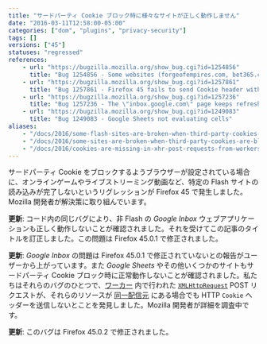 ```yaml
---
title: "サードパーティ Cookie ブロック時に様々なサイトが正しく動作しません"
date: "2016-03-11T12:58:00-05:00"
categories: ["dom", "plugins", "privacy-security"]
tags: []
versions: ["45"]
statuses: "regressed"
references:
    - url: "https://bugzilla.mozilla.org/show_bug.cgi?id=1254856"
      title: "Bug 1254856 - Some websites (forgeofempires.com, bet365.com, inbox.google.com) can't finish loading with \"Accept third-party cookies: Never\" checked"
    - url: "https://bugzilla.mozilla.org/show_bug.cgi?id=1257861"
      title: "Bug 1257861 - Firefox 45 fails to send Cookie header with XHR post requests done from a web worker when third-party cookies are blocked"
    - url: "https://bugzilla.mozilla.org/show_bug.cgi?id=1257236"
      title: "Bug 1257236 - The \"inbox.google.com\" page keeps refreshing on and on with \"Accept third-party cookies: Never\" checked"
    - url: "https://bugzilla.mozilla.org/show_bug.cgi?id=1249083"
      title: "Bug 1249083 - Google Sheets not evaluating cells"
aliases:
    - "/docs/2016/some-flash-sites-are-broken-when-third-party-cookies-are-blocked/"
    - "/docs/2016/some-sites-are-broken-when-third-party-cookies-are-blocked/"
    - "/docs/2016/cookies-are-missing-in-xhr-post-requests-from-workers-when-third-party-cookies-are-blocked/"
---
```

サードパーティ Cookie をブロックするようブラウザーが設定されている場合に、オンラインゲームやライブストリーミング動画など、特定の Flash サイトの読み込みが完了しないというリグレッションが Firefox 45 で発生しました。Mozilla 開発者が解決策に取り組んでいます。

**更新**: コード内の同じバグにより、非 Flash の *Google Inbox* ウェブアプリケーションも正しく動作しないことが確認されました。それを受けてこの記事のタイトルを訂正しました。この問題は Firefox 45.0.1 で修正されました。

**更新**: *Google Inbox* の問題は Firefox 45.0.1 で修正されていないとの報告がユーザーから上がっています。また *Google Sheets* やその他いくつかのサイトもサードパーティ Cookie ブロック時に正常動作しないことが確認されました。私たちはそれらのバグのひとつで、[ワーカー](https://developer.mozilla.org/ja/docs/Web/API/Web_Workers_API/Using_web_workers) 内で行われた [`XMLHttpRequest`](https://developer.mozilla.org/ja/docs/Web/API/XMLHttpRequest) POST リクエストが、それらのリソースが [同一配信元](https://developer.mozilla.org/ja/docs/Web/Security/Same-origin_policy) にある場合でも HTTP `Cookie` ヘッダーを送信しないとことを発見しました。Mozilla 開発者が詳細を調査中です。

**更新**: このバグは Firefox 45.0.2 で修正されました。
